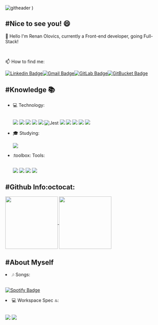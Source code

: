 ![githeader](https://user-images.githubusercontent.com/9964502/115940436-f5fd1700-a477-11eb-8432-8026804ea63e.png)
)

## #Nice to see you! 😄

  👋 Hello I'm Renan Olovics, currently a Front-end developer, going Full-Stack!
  
  </br>

  📫 How to find me:
  
[![Linkedin Badge](https://img.shields.io/badge/LinkedIn-0077B5?style=for-the-badge&logo=linkedin&logoColor=white&link=https://www.linkedin.com/in/%C3%ADtalo-carvalho-994687155)](https://www.linkedin.com/in/renan-olovics-aa638a138/)[![Gmail Badge](https://img.shields.io/badge/Gmail-D14836?style=for-the-badge&logo=gmail&logoColor=white&link=renanolovics@gmail.com)](mailto:renanolovics@gmail.com)[![GitLab Badge](https://img.shields.io/badge/GitLab-330F63?style=for-the-badge&logo=gitlab&logoColor=white&Link=https://gitlab.com/Renan-Olovics)](https://gitlab.com/Renan-Olovics)[![GitBucket Badge](https://img.shields.io/badge/Bitbucket-330F63?style=for-the-badge&logo=bitbucket&logoColor=white)](https://bitbucket.org/Recri)

## #Knowledge 📚
<ul>  
  <li> 💻 Technology:</li>
  <br/>
  <p align="left">
    <img src="https://img.shields.io/badge/HTML5-E34F26?style=for-the-badge&logo=html5&logoColor=white">
    <img src="https://img.shields.io/badge/CSS3-1572B6?style=for-the-badge&logo=css3&logoColor=white">
    <img src="https://img.shields.io/badge/Sass-C76494?style=for-the-badge&logo=sass&logoColor=white">
    <img src="https://img.shields.io/badge/Next-E1E2E7?style=for-the-badge&logo=next.js&logoColor=000000">
    <img src="https://img.shields.io/badge/Material--UI-0081CB?style=for-the-badge&logo=material-ui&logoColor=white">
    <img alt="Jest" src="https://img.shields.io/badge/-jest-%23C21325?&style=for-the-badge&logo=jest&logoColor=white"/>
    <img src="https://img.shields.io/badge/TypeScript-007ACC?style=for-the-badge&logo=typescript&logoColor=white">
    <img src="https://img.shields.io/badge/JavaScript-323330?style=for-the-badge&logo=javascript&logoColor=F7DF1E">
    <img src="https://img.shields.io/badge/React-20232A?style=for-the-badge&logo=react&logoColor=61DAFB">
    <img src="https://img.shields.io/badge/React_Native-20232A?style=for-the-badge&logo=react&logoColor=61DAFB">
    <img src="https://img.shields.io/badge/expo-1C1E24?style=for-the-badge&logo=expo&logoColor=#D04A37">
  </p>
  
  <li> 🎓 Studying:</li>
  <br/>
  <img src="https://img.shields.io/badge/-Storybook-FF4785?style=for-the-badge&logo=storybook&logoColor=white">
  <p align="left">

  </p>

<!--   <li> 🎓 Planning for future:</li>
  <br/> -->
  <p align="left">
      
  </p>

  </p>
  
  <li>:toolbox: Tools:</li>
  <br/>
  <p align="left">
    <img src="https://img.shields.io/badge/Visual_Studio_Code-0078D4?style=for-the-badge&logo=visual%20studio%20code&logoColor=white">
    <img src="https://img.shields.io/badge/Yarn-2B8AB5?style=for-the-badge&logo=yarn&logoColor=white">
    <img src="https://img.shields.io/badge/npm-CB3837?style=for-the-badge&logo=npm&logoColor=white">
    <img src="https://img.shields.io/badge/Git-F05032?style=for-the-badge&logo=git&logoColor=white">
</ul>



## #Github Info:octocat:
<p align="start">
  <a href="https://github.com/Renan-Olovics/">
    <img
      align="center"
      height="165"
      src="https://github-readme-stats.vercel.app/api?username=Renan-Olovics&count_private=true&show_icons=true&custom_title=Github%20Status&hide=issues&theme=dark"
    />
  </a>
  <a href="https://github.com/Renan-Olovics/">
    <img
      align="center"
      height="165"
      src="https://github-readme-stats.vercel.app/api/top-langs/?username=Renan-Olovics&&layout=compact&theme=dark"
    />
  </a>
</p>

## #About Myself 

  <li> 🎶 Songs:</li>
  <br/>
  <p align="left">

  [![Spotify Badge](https://img.shields.io/badge/Spotify-1ED760?&style=for-the-badge&logo=spotify&logoColor=white)](https://open.spotify.com/user/recrirr87?si=zR4H4q85R06MbWjCHBIDFw8)

  </p>

  <li> 💻 Workspace Spec 🔝:</li>
  <br/>
  <p align="left">
    <img src="https://img.shields.io/badge/NVIDIA-GTX1060_6GB-76B900?style=for-the-badge&logo=nvidia&logoColor=white">
    <img src="https://img.shields.io/badge/AMD-RYZEN_9_5900X-C57119?style=for-the-badge&logo=amd&logoColor=orange">
  </p>
